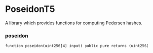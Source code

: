 # PoseidonT5

A library which provides functions for computing Pedersen hashes.

### poseidon

```solidity
function poseidon(uint256[4] input) public pure returns (uint256)
```
